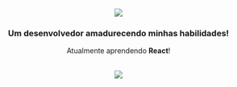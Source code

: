<h1 align="center">
    <img src="https://readme-typing-svg.herokuapp.com/?font=Righteous&size=35&center=true&vCenter=true&width=500&height=70&duration=4000&lines=Bem+Vindo!+👋;+Eu+sou+Victor+Simas!;" />
</h1>

<h3 align="center">Um desenvolvedor amadurecendo minhas habilidades!</h3>

<div align="center">
    Atualmente aprendendo <b>React</b>!
 </div>
</br>

<p align="center">
  <a href="https://skillicons.dev">
    <img src="https://skillicons.dev/icons?i=git,github,python,html,css,js,c,react,django,php,mysql" />
  </a>
</p>
